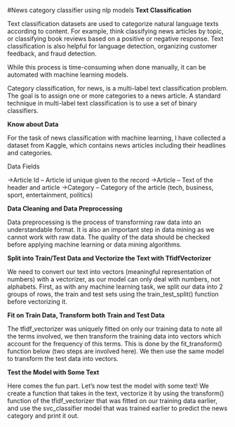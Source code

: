 #News category classifier using nlp models
**Text Classification**

Text classification datasets are used to categorize natural language texts according to content. For example, think classifying news articles by topic, or classifying book reviews based on a positive or negative response. Text classification is also helpful for language detection, organizing customer feedback, and fraud detection.

While this process is time-consuming when done manually, it can be automated with machine learning models.

Category classification, for news, is a multi-label text classification problem. The goal is to assign one or more categories to a news article. A standard technique in multi-label text classification is to use a set of binary classifiers.

**Know about Data**

For the task of news classification with machine learning, I have collected a dataset from Kaggle, which contains news articles including their headlines and categories.

Data Fields

->Article Id – Article id unique given to the record
->Article – Text of the header and article
->Category – Category of the article (tech, business, sport, entertainment, politics)

**Data Cleaning and Data Preprocessing**

 Data preprocessing is the process of transforming raw data into an understandable format. It is also an important step in data mining as we cannot work with raw data. The quality of the data should be checked before applying machine learning or data mining algorithms.
 
 **Split into Train/Test Data and Vectorize the Text with TfidfVectorizer**
 
We need to convert our text into vectors (meaningful representation of numbers) with a vectorizer, as our model can only deal with numbers, not alphabets. First, as with any machine learning task, we split our data into 2 groups of rows, the train and test sets using the train_test_split() function before vectorizing it.

**Fit on Train Data, Transform both Train and Test Data**

The tfidf_vectorizer was uniquely fitted on only our training data to note all the terms involved, we then transform the training data into vectors which account for the frequency of this terms. This is done by the fit_transform() function below (two steps are involved here). We then use the same model to transform the test data into vectors.

**Test the Model with Some Text**

Here comes the fun part. Let’s now test the model with some text! We create a function that takes in the text, vectorize it by using the transform() function of the tfidf_vectorizer that was fitted on our training data earlier, and use the svc_classifier model that was trained earlier to predict the news category and print it out.

